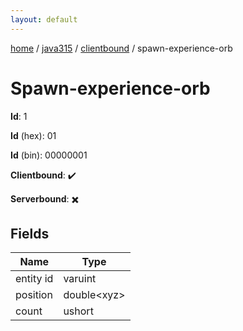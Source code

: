 ```yaml
---
layout: default
---
```


[home](/)  /  [java315](/protocol/java315)  /  [clientbound](/protocol/java315/clientbound)  /  spawn-experience-orb

# Spawn-experience-orb

**Id**: 1

**Id** (hex): 01

**Id** (bin): 00000001

**Clientbound**: ✔️

**Serverbound**: ✖️

## Fields

Name | Type
---|---
entity id | varuint
position | double&lt;xyz&gt;
count | ushort

